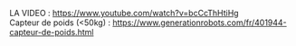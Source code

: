 LA VIDEO : https://www.youtube.com/watch?v=bcCcThHtiHg <br>
Capteur de poids (<50kg) : https://www.generationrobots.com/fr/401944-capteur-de-poids.html <br>
